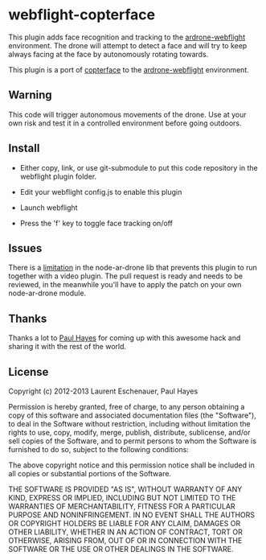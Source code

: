 # webflight-copterface

This plugin adds face recognition and tracking to the [ardrone-webflight](https://github.com/eschnou/ardrone-webflight) environment. The drone will attempt to detect a face and will try to keep always facing at the face by autonomously rotating towards.

This plugin is a port of [copterface](https://github.com/paulhayes/copterface) to the [ardrone-webflight](https://github.com/eschnou/ardrone-webflight) environment.

## Warning

This code will trigger autonomous movements of the drone. Use at your own risk and test it in a controlled environment before going outdoors. 

## Install

- Either copy, link, or use git-submodule to put this code repository in the webflight plugin folder. 

- Edit your webflight config.js to enable this plugin

- Launch webflight

- Press the 'f' key to toggle face tracking on/off

## Issues

There is a [limitation](https://github.com/felixge/node-ar-drone/issues/43) in the node-ar-drone lib that prevents this plugin
to run together with a video plugin. The pull request is ready and needs to be reviewed, in the meanwhile you'll 
have to apply the patch on your own node-ar-drone module.

## Thanks

Thanks a lot to [Paul Hayes](https://github.com/paulhayes) for coming up with this awesome hack and sharing it with the rest of the world.

## License

Copyright (c) 2012-2013 Laurent Eschenauer, Paul Hayes

 Permission is hereby granted, free of charge, to any person obtaining a copy
 of this software and associated documentation files (the "Software"), to deal
 in the Software without restriction, including without limitation the rights
 to use, copy, modify, merge, publish, distribute, sublicense, and/or sell
 copies of the Software, and to permit persons to whom the Software is
 furnished to do so, subject to the following conditions:

 The above copyright notice and this permission notice shall be included in
 all copies or substantial portions of the Software.

 THE SOFTWARE IS PROVIDED "AS IS", WITHOUT WARRANTY OF ANY KIND, EXPRESS OR
 IMPLIED, INCLUDING BUT NOT LIMITED TO THE WARRANTIES OF MERCHANTABILITY,
 FITNESS FOR A PARTICULAR PURPOSE AND NONINFRINGEMENT. IN NO EVENT SHALL THE
 AUTHORS OR COPYRIGHT HOLDERS BE LIABLE FOR ANY CLAIM, DAMAGES OR OTHER
 LIABILITY, WHETHER IN AN ACTION OF CONTRACT, TORT OR OTHERWISE, ARISING FROM,
 OUT OF OR IN CONNECTION WITH THE SOFTWARE OR THE USE OR OTHER DEALINGS IN
 THE SOFTWARE.

